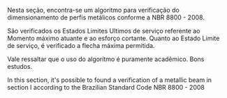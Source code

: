    <p>Nesta seção, encontra-se um algoritmo para verificação do dimensionamento de perfis metálicos conforme a NBR 8800 - 2008. <p> 
   
   <p>São verificados os Estados Limites Ultimos de serviço referente ao Momento máximo atuante e ao esforço cortante. Quanto ao Estado Limite de serviço, é verificado a flecha máxima permitida. </p> 
   
   <p>Vale ressaltar que o uso do algorítmo é puramente acadêmico. Bons estudos. </p>  
   
   <p>In this section, it's possible to found a verification of a metallic beam in section I according to the Brazilian Standard Code NBR 8800 - 2008 <p>
